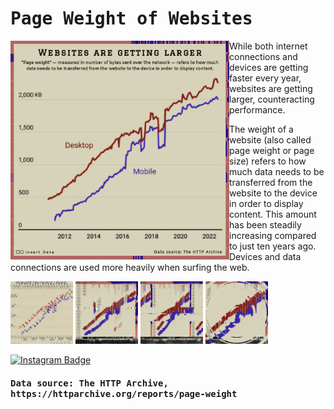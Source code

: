 <h1><samp>Page Weight of Websites</samp></h1>

<img align="left" width="350" src="/2022/page-weight-of-websites/pageweight1.png" />

While both internet connections and devices are getting faster every year, websites are getting larger, counteracting performance.

The weight of a website (also called page weight or page size) refers to how much data needs to be transferred from the website to the device in order to display content. This amount has been steadily increasing compared to just ten years ago. Devices and data connections are used more heavily when surfing the web.

<p float="left"> <img src="/2022/page-weight-of-websites/pageweight2.png" width="100" /> <img src="/2022/page-weight-of-websites/pageweight3.png" width="100" /> 
<img src="/2022/page-weight-of-websites/pageweight4.jpg" width="100" /> <img src="/2022/page-weight-of-websites/pageweight5.jpg" width="100" /> </p>

[![Instagram Badge](https://img.shields.io/badge/-See%20post%20on%20Instagram-F5EDEA?logo=instagram&logoColor=black&style=flat)](https://www.instagram.com/p/CmPr_EgDKc7/?igshid=MDJmNzVkMjY=)
<h4><samp> Data source: The HTTP Archive, https://httparchive.org/reports/page-weight </samp></h4>
